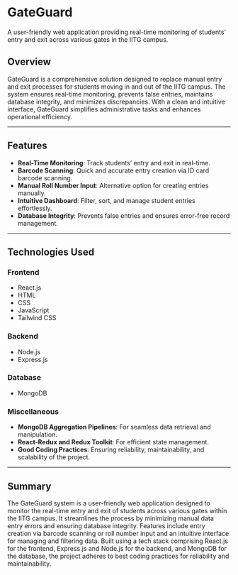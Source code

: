# GateGuard

A user-friendly web application providing real-time monitoring of students’ entry and exit across various gates in the IITG campus.

## Overview

GateGuard is a comprehensive solution designed to replace manual entry and exit processes for students moving in and out of the IITG campus. The system ensures real-time monitoring, prevents false entries, maintains database integrity, and minimizes discrepancies. With a clean and intuitive interface, GateGuard simplifies administrative tasks and enhances operational efficiency.

---

## Features

- **Real-Time Monitoring**: Track students’ entry and exit in real-time.
- **Barcode Scanning**: Quick and accurate entry creation via ID card barcode scanning.
- **Manual Roll Number Input**: Alternative option for creating entries manually.
- **Intuitive Dashboard**: Filter, sort, and manage student entries effortlessly.
- **Database Integrity**: Prevents false entries and ensures error-free record management.

---

## Technologies Used

### Frontend
- React.js
- HTML
- CSS
- JavaScript
- Tailwind CSS

### Backend
- Node.js
- Express.js

### Database
- MongoDB

### Miscellaneous
- **MongoDB Aggregation Pipelines**: For seamless data retrieval and manipulation.
- **React-Redux and Redux Toolkit**: For efficient state management.
- **Good Coding Practices**: Ensuring reliability, maintainability, and scalability of the project.

---

## Summary

The GateGuard system is a user-friendly web application designed to monitor the real-time entry and exit of students across various gates within the IITG campus. It streamlines the process by minimizing manual data entry errors and ensuring database integrity. Features include entry creation via barcode scanning or roll number input and an intuitive interface for managing and filtering data. Built using a tech stack comprising React.js for the frontend, Express.js and Node.js for the backend, and MongoDB for the database, the project adheres to best coding practices for reliability and maintainability.
